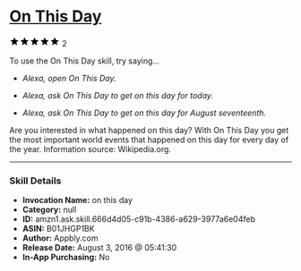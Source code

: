 # [On This Day](http://alexa.amazon.com/#skills/amzn1.ask.skill.666d4d05-c91b-4386-a629-3977a6e04feb)
![5 stars](../../images/ic_star_black_18dp_1x.png)![5 stars](../../images/ic_star_black_18dp_1x.png)![5 stars](../../images/ic_star_black_18dp_1x.png)![5 stars](../../images/ic_star_black_18dp_1x.png)![5 stars](../../images/ic_star_black_18dp_1x.png) 2

To use the On This Day skill, try saying...

* *Alexa, open On This Day.*

* *Alexa, ask On This Day to get on this day for today.*

* *Alexa, ask On This Day to get on this day for August seventeenth.*

Are you interested in what happened on this day? With On This Day you get the most important world events that happened on this day for every day of the year. Information source: Wikipedia.org.

***

### Skill Details

* **Invocation Name:** on this day
* **Category:** null
* **ID:** amzn1.ask.skill.666d4d05-c91b-4386-a629-3977a6e04feb
* **ASIN:** B01JHGP1BK
* **Author:** Appbly.com
* **Release Date:** August 3, 2016 @ 05:41:30
* **In-App Purchasing:** No
